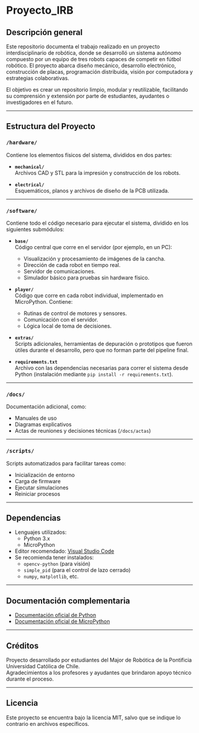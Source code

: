 # Proyecto_IRB

## Descripción general

Este repositorio documenta el trabajo realizado en un proyecto interdisciplinario de robótica, donde se desarrolló un sistema autónomo compuesto por un equipo de tres robots capaces de competir en fútbol robótico. El proyecto abarca diseño mecánico, desarrollo electrónico, construcción de placas, programación distribuida, visión por computadora y estrategias colaborativas.

El objetivo es crear un repositorio limpio, modular y reutilizable, facilitando su comprensión y extensión por parte de estudiantes, ayudantes o investigadores en el futuro.

---

## Estructura del Proyecto

### `/hardware/`
Contiene los elementos físicos del sistema, divididos en dos partes:

- **`mechanical/`**  
  Archivos CAD y STL para la impresión y construcción de los robots.  

- **`electrical/`**  
  Esquemáticos, planos y archivos de diseño de la PCB utilizada.  

---

### `/software/`
Contiene todo el código necesario para ejecutar el sistema, dividido en los siguientes submódulos:

- **`base/`**  
  Código central que corre en el servidor (por ejemplo, en un PC):
  - Visualización y procesamiento de imágenes de la cancha.
  - Dirección de cada robot en tiempo real.
  - Servidor de comunicaciones.
  - Simulador básico para pruebas sin hardware físico.

- **`player/`**  
  Código que corre en cada robot individual, implementado en MicroPython. Contiene:
  - Rutinas de control de motores y sensores.
  - Comunicación con el servidor.
  - Lógica local de toma de decisiones.

- **`extras/`**  
  Scripts adicionales, herramientas de depuración o prototipos que fueron útiles durante el desarrollo, pero que no forman parte del pipeline final.

- **`requirements.txt`**  
  Archivo con las dependencias necesarias para correr el sistema desde Python (instalación mediante `pip install -r requirements.txt`).

---

### `/docs/`
Documentación adicional, como:

- Manuales de uso
- Diagramas explicativos
- Actas de reuniones y decisiones técnicas (`/docs/actas`)

---

### `/scripts/`
Scripts automatizados para facilitar tareas como:
- Inicialización de entorno
- Carga de firmware
- Ejecutar simulaciones
- Reiniciar procesos

---

## Dependencias

- Lenguajes utilizados:
  - Python 3.x
  - MicroPython
- Editor recomendado: [Visual Studio Code](https://code.visualstudio.com/download)
- Se recomienda tener instalados:
  - `opencv-python` (para visión)
  - `simple_pid` (para el control de lazo cerrado)
  - `numpy`, `matplotlib`, etc.

---

## Documentación complementaria

- [Documentación oficial de Python](https://docs.python.org/3/)
- [Documentación oficial de MicroPython](https://docs.micropython.org/en/latest/index.html)

---

## Créditos

Proyecto desarrollado por estudiantes del Major de Robótica de la Pontificia Universidad Católica de Chile.  
Agradecimientos a los profesores y ayudantes que brindaron apoyo técnico durante el proceso.

---

## Licencia

Este proyecto se encuentra bajo la licencia MIT, salvo que se indique lo contrario en archivos específicos.
